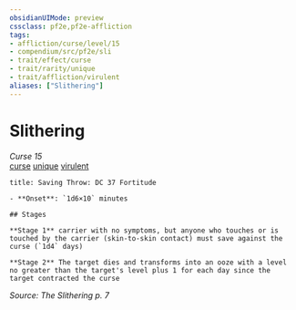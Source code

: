 ```yaml
---
obsidianUIMode: preview
cssclass: pf2e,pf2e-affliction
tags:
- affliction/curse/level/15
- compendium/src/pf2e/sli
- trait/effect/curse
- trait/rarity/unique
- trait/affliction/virulent
aliases: ["Slithering"]
---
```

# Slithering
*Curse 15*  
[curse](curse.md)  [unique](unique.md)  [virulent](virulent.md)  

```ad-inline-affliction
title: Saving Throw: DC 37 Fortitude

- **Onset**: `1d6×10` minutes

## Stages

**Stage 1** carrier with no symptoms, but anyone who touches or is touched by the carrier (skin-to-skin contact) must save against the curse (`1d4` days)

**Stage 2** The target dies and transforms into an ooze with a level no greater than the target's level plus 1 for each day since the target contracted the curse
```

*Source: The Slithering p. 7*